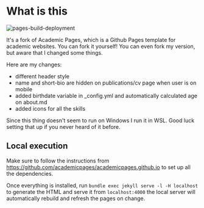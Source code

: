 
# What is this

![pages-build-deployment](https://github.com/academicpages/academicpages.github.io/actions/workflows/pages/pages-build-deployment/badge.svg)

It's a fork of Academic Pages, which is a Github Pages template for academic websites. You can fork it yourself! You can even fork my version, but aware that I changed some things.

Here are my changes:
- different header style
- name and short-bio are hidden on publications/cv page when user is on mobile
- added birthdate variable in _config.yml and automatically calculated age on about.md
- added icons for all the skills

Since this thing doesn't seem to run on Windows I run it in WSL. Good luck setting that up if you never heard of it before.

## Local execution

Make sure to follow the instructions from https://github.com/academicpages/academicpages.github.io to set up all the dependencies.

Once everything is installed, run `bundle exec jekyll serve -l -H localhost` to generate the HTML and serve it from `localhost:4000` the local server will automatically rebuild and refresh the pages on change. 